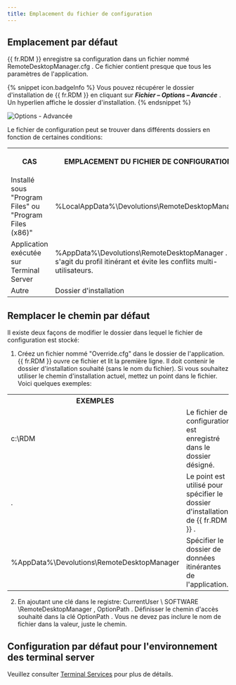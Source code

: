 ```yaml
---
title: Emplacement du fichier de configuration
---
```

## Emplacement par défaut 

{{ fr.RDM }} enregistre sa configuration dans un fichier nommé RemoteDesktopManager.cfg . Ce fichier contient presque que tous les paramètres de l'application. 

{% snippet icon.badgeInfo %} 
Vous pouvez récupérer le dossier d'installation de {{ fr.RDM }} en cliquant sur ***Fichier – Options – Avancée*** . Un hyperlien affiche le dossier d'installation. 
{% endsnippet %}
 
![Options - Advancée](/img/fr/rdm/windows/clip10436.png)

Le fichier de configuration peut se trouver dans différents dossiers en fonction de certaines conditions: 

<table>
	<tr>
		<th>

CAS 
		</th>
		<th>
EMPLACEMENT DU FICHIER DE CONFIGURATION 
		</th>
	</tr>
	<tr>
		<td>
Installé sous "Program Files" ou "Program Files (x86)" 
		</td>
		<td>
%LocalAppData%\Devolutions\RemoteDesktopManager 
		</td>
	</tr>
	<tr>
		<td>
Application exécutée sur Terminal Server 
		</td>
		<td>
%AppData%\Devolutions\RemoteDesktopManager .  Il s'agit du profil itinérant et évite les conflits multi-utilisateurs. 
		</td>
	</tr>
	<tr>
		<td>
Autre 
		</td>
		<td>
Dossier d'installation 
		</td>
	</tr>
</table>

## Remplacer le chemin par défaut 

Il existe deux façons de modifier le dossier dans lequel le fichier de configuration est stocké:  

1. Créez un fichier nommé "Override.cfg" dans le dossier de l'application. {{ fr.RDM }} ouvre ce fichier et lit la première ligne. Il doit contenir le dossier d'installation souhaité (sans le nom du fichier). Si vous souhaitez utiliser le chemin d'installation actuel, mettez un point dans le fichier. Voici quelques exemples: 

<table>
	<tr>
		<th>
EXEMPLES 
		</th>
	</tr>
	<tr>
		<td>
c:\RDM 
		</td>
		<td>
Le fichier de configuration est enregistré dans le dossier désigné. 
		</td>
	</tr>
	<tr>
		<td>
. 
		</td>
		<td>
Le point est utilisé pour spécifier le dossier d'installation de   {{ fr.RDM }} . 
		</td>
	</tr>
	<tr>
		<td>
%AppData%\Devolutions\RemoteDesktopManager 
		</td>
		<td>
Spécifier le dossier de données itinérantes de l'application. 
		</td>
	</tr>
</table>

2. En ajoutant une clé dans le registre: CurrentUser \ SOFTWARE \RemoteDesktopManager , OptionPath . Définisser le chemin d'accès souhaité dans la clé OptionPath . Vous ne devez pas inclure le nom de fichier dans la valeur, juste le chemin. 

## Configuration par défaut pour l'environnement des terminal server 

Veuillez consulter [Terminal Services](/fr/rdm/windows/installation/client/terminal-services/) pour plus de détails. 

